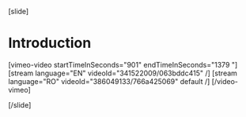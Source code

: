 [slide]
# Introduction

[vimeo-video startTimeInSeconds="901" endTimeInSeconds="1379 "]
[stream language="EN" videoId="341522009/063bddc415"  /]
[stream language="RO" videoId="386049133/766a425069" default /]
[/video-vimeo]

[/slide]
